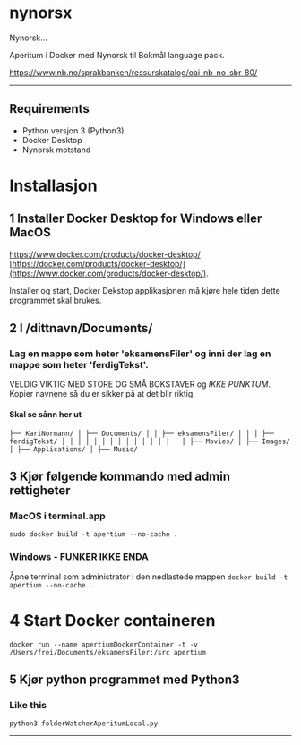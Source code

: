 # nynorsx

Nynorsk...

Aperitum i Docker med Nynorsk til Bokmål language pack.

https://www.nb.no/sprakbanken/ressurskatalog/oai-nb-no-sbr-80/

---

## Requirements

-   Python versjon 3 (Python3)
-   Docker Desktop
-   Nynorsk motstand

# Installasjon

## 1 Installer Docker Desktop for Windows eller MacOS

https://www.docker.com/products/docker-desktop/
[https://docker.com/products/docker-desktop/](https://www.docker.com/products/docker-desktop/).

Installer og start, Docker Dekstop applikasjonen må kjøre hele tiden dette programmet skal brukes.

## 2 I /dittnavn/Documents/

### Lag en mappe som heter 'eksamensFiler' og inni der lag en mappe som heter 'ferdigTekst'.

VELDIG VIKTIG MED STORE OG SMÅ BOKSTAVER og _IKKE PUNKTUM_. Kopier navnene så du er sikker på at det blir riktig.

#### Skal se sånn her ut
`
├── KariNormann/
│ ├── Documents/
│ │ ├── eksamensFiler/
│ │ │ ├── ferdigTekst/
│ │ │ │
│ │ │ │
│ │ │ │
│ │  
│ ├── Movies/
│ ├── Images/
│ ├── Applications/
│ ├── Music/
`
## 3 Kjør følgende kommando med admin rettigheter

### MacOS i terminal.app

`sudo docker build -t apertium --no-cache .`

### Windows - FUNKER IKKE ENDA

Åpne terminal som administrator i den nedlastede mappen
`docker build -t apertium --no-cache .`

# 4 Start Docker containeren

`docker run --name apertiumDockerContainer -t -v /Users/frei/Documents/eksamensFiler:/src apertium`

## 5 Kjør python programmet med Python3

### Like this

`python3 folderWatcherAperitumLocal.py`

---


